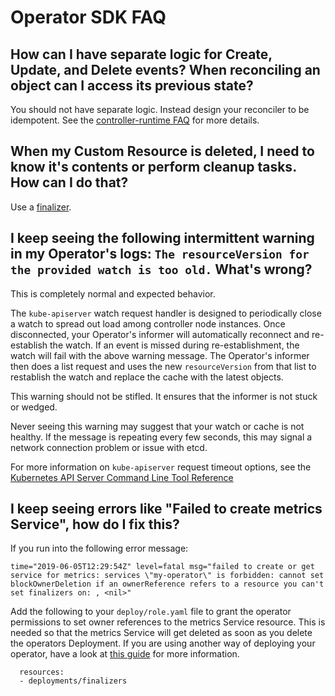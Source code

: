 # Operator SDK FAQ

## How can I have separate logic for Create, Update, and Delete events? When reconciling an object can I access its previous state?

You should not have separate logic. Instead design your reconciler to be idempotent. See the [controller-runtime FAQ][controller-runtime_faq] for more details.

## When my Custom Resource is deleted, I need to know it's contents or perform cleanup tasks. How can I do that?

Use a [finalizer].

## I keep seeing the following intermittent warning in my Operator's logs: `The resourceVersion for the provided watch is too old.` What's wrong?

This is completely normal and expected behavior.

The `kube-apiserver` watch request handler is designed to periodically close a watch to spread out load among controller node instances. Once disconnected, your Operator's informer will automatically reconnect and re-establish the watch. If an event is missed during re-establishment, the watch will fail with the above warning message. The Operator's informer then does a list request and uses the new `resourceVersion` from that list to restablish the watch and replace the cache with the latest objects.

This warning should not be stifled. It ensures that the informer is not stuck or wedged.

Never seeing this warning may suggest that your watch or cache is not healthy. If the message is repeating every few seconds, this may signal a network connection problem or issue with etcd.

For more information on `kube-apiserver` request timeout options, see the [Kubernetes API Server Command Line Tool Reference][kube-apiserver_options]


## I keep seeing errors like "Failed to create metrics Service", how do I fix this?

If you run into the following error message:

```
time="2019-06-05T12:29:54Z" level=fatal msg="failed to create or get service for metrics: services \"my-operator\" is forbidden: cannot set blockOwnerDeletion if an ownerReference refers to a resource you can't set finalizers on: , <nil>"
```

Add the following to your `deploy/role.yaml` file to grant the operator permissions to set owner references to the metrics Service resource. This is needed so that the metrics Service will get deleted as soon as you delete the operators Deployment. If you are using another way of deploying your operator, have a look at [this guide][gc-metrics] for more information.

```
  resources:
  - deployments/finalizers
```


[kube-apiserver_options]: https://kubernetes.io/docs/reference/command-line-tools-reference/kube-apiserver/#options
[controller-runtime_faq]: https://github.com/kubernetes-sigs/controller-runtime/blob/master/FAQ.md#q-how-do-i-have-different-logic-in-my-reconciler-for-different-types-of-events-eg-create-update-delete
[finalizer]: https://github.com/operator-framework/operator-sdk/blob/master/doc/user-guide.md#handle-cleanup-on-deletion
[gc-metrics]:./user/metrics/README.md#garbage-collection
